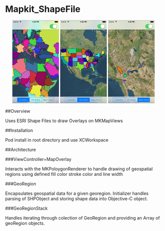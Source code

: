Mapkit_ShapeFile
================

<p align="center" >
  <img src="assets/images/country.png" alt="Country" title="Country" width="150">

  <img src="assets/images/state.png" alt="State" title="State" width="150">

  <img src="assets/images/statepark.png" alt="State Park" title="State Park" width="150">
</p>

##Overview 

Uses ESRI Shape Files to draw Overlays on MKMapViews 

##Installation

Pod install in root directory and use XCWorkspace 

##Architecture

###ViewController+MapOverlay

Interacts with the MKPoloygonRenderer to handle drawing of geospatial regions using defined fill color stroke color and line width 

###GeoRegion

Encapsulates geospatial data for a given georegion. Initializer handles parsing of SHPObject and storing shape data into Objective-C object.  

###GeoRegionStack

Handles iterating through colection of GeoRegion and providing an Array of geoRegion objects.  
